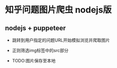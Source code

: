 # 知乎问题图片爬虫  nodejs版

## nodejs + puppeteer

- 跳转到用户指定的问题URL开始模拟浏览并爬取图片

- 正则筛选img标签中的src部分

- TODO:图片保存至本地



